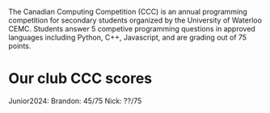 The Canadian Computing Competition (CCC) is an annual programming competition for secondary students organized by the University of Waterloo CEMC.
Students answer 5 competive programming questions in approved languages including Python, C++, Javascript, and are grading out of 75 points.

# **Our club CCC scores**
Junior2024: 
Brandon: 45/75
Nick: ??/75



